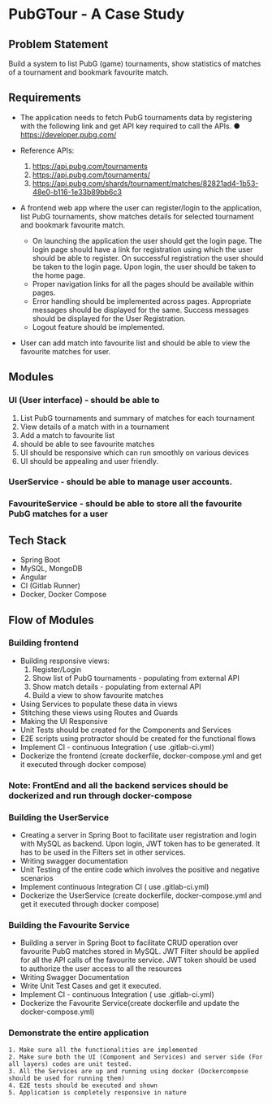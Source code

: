 # PubGTour - A Case Study

## Problem Statement
Build a system to list PubG (game) tournaments, show statistics of matches of a
tournament and bookmark favourite match.

## Requirements

- The application needs to fetch PubG tournaments data by registering with the following link
and get API key required to call the APIs.
● https://developer.pubg.com/

- Reference APIs:
  1. https://api.pubg.com/tournaments
  2. https://api.pubg.com/tournaments/<tournament-ID>
  3. https://api.pubg.com/shards/tournament/matches/82821ad4-1b53-48e0-b116-1e33b89bb6c3
  
- A frontend web app where the user can register/login to the application, list PubG
tournaments, show matches details for selected tournament and bookmark favourite
match.
  - On launching the application the user should get the login page. The login page should have a link for registration using which the user should be able to register. On successful registration the user should be taken to the login page. Upon login, the user should be taken to the home page.
  - Proper navigation links for all the pages should be available within pages.
  - Error handling should be implemented across pages. Appropriate messages should be    displayed for the same. Success messages should be displayed for the User Registration.
  - Logout feature should be implemented.

- User can add match into favourite list and should be able to view the favourite matches for
user.

## Modules

### UI (User interface) - should be able to
1. List PubG tournaments and summary of matches for each tournament
2. View details of a match with in a tournament
3. Add a match to favourite list
4. should be able to see favourite matches
5. UI should be responsive which can run smoothly on various devices
6. UI should be appealing and user friendly.

### UserService - should be able to manage user accounts.

### FavouriteService - should be able to store all the favourite PubG matches for a user

## Tech Stack

- Spring Boot
- MySQL, MongoDB
- Angular
- CI (Gitlab Runner)
- Docker, Docker Compose

## Flow of Modules

### Building frontend
- Building responsive views:
    1. Register/Login
    2. Show list of PubG tournaments - populating from external API
    3. Show match details - populating from external API
    4. Build a view to show favourite matches
- Using Services to populate these data in views
- Stitching these views using Routes and Guards
- Making the UI Responsive
- Unit Tests should be created for the Components and Services
- E2E scripts using protractor should be created for the functional flows
- Implement CI - continuous Integration ( use .gitlab-ci.yml)
- Dockerize the frontend (create dockerfile, docker-compose.yml and get it executed through docker compose)

### Note: FrontEnd and all the backend services should be dockerized and run through docker-compose

### Building the UserService
- Creating a server in Spring Boot to facilitate user registration and login with MySQL as backend. Upon login, JWT token has to be generated. It has to be used in the Filters set in other services.
- Writing swagger documentation
- Unit Testing of the entire code which involves the positive and negative scenarios
- Implement continuous Integration CI ( use .gitlab-ci.yml)
- Dockerize the UserService (create dockerfile, docker-compose.yml and get it executed through docker compose)


### Building the Favourite Service
- Building a server in Spring Boot to facilitate CRUD operation over favourite PubG matches
stored in MySQL. JWT Filter should be applied for all the API calls of the favourite service. JWT token should be used to authorize the user access to all the resources
- Writing Swagger Documentation
- Write Unit Test Cases and get it executed.
- Implement CI - continuous Integration ( use .gitlab-ci.yml)
- Dockerize the Favourite Service(create dockerfile and update the docker-compose.yml)


### Demonstrate the entire application
    1. Make sure all the functionalities are implemented
    2. Make sure both the UI (Component and Services) and server side (For all layers) codes are unit tested. 
    3. All the Services are up and running using docker (Dockercompose should be used for running them)
    4. E2E tests should be executed and shown
    5. Application is completely responsive in nature